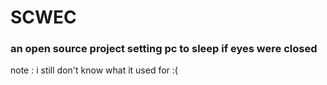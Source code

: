 # SCWEC

### an open source project setting pc to sleep if eyes were closed

note : i still don't know what it used for :(

